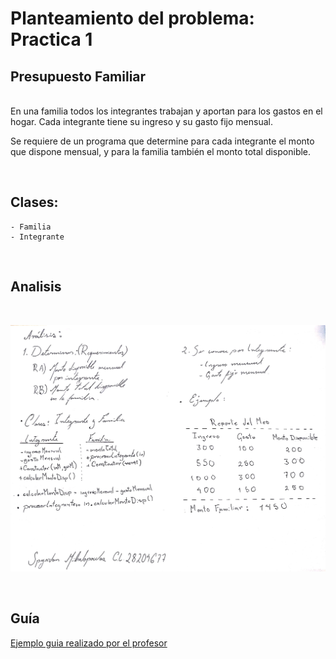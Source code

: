 # Planteamiento del problema: Practica 1
## Presupuesto Familiar

<br>
En una familia todos los integrantes trabajan y aportan para los gastos en el hogar. Cada integrante tiene su ingreso y su gasto fijo mensual. 

Se requiere de un programa que determine para cada integrante el monto que dispone mensual, y para la familia también el monto total disponible.

<br>

## Clases: 

    - Familia
    - Integrante


<br>

## Analisis
<br>

![Analisis del problema](Analisis_Practica_1.jpeg)

<br>

## Guía
[Ejemplo guia realizado por el profesor](http://theeasyweb.net/profe_prog1)


